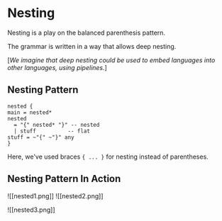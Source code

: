 # Nesting
Nesting is a play on the balanced parenthesis pattern.

The grammar is written in a way that allows deep nesting.

[*We imagine that deep nesting could be used to embed languages into other languages, using pipelines.*]

## Nesting Pattern
```
nested {
main = nested*
nested
  = "{" nested* "}" -- nested
  | stuff          -- flat
stuff = ~"{" ~"}" any
}
```

Here, we've used braces `{ ... }` for nesting instead of parentheses.

## Nesting Pattern In Action
![[nested1.png]]
![[nested2.png]]

![[nested3.png]]